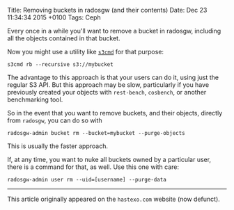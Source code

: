 Title: Removing buckets in radosgw (and their contents)
Date: Dec 23 11:34:34 2015 +0100
Tags: Ceph

Every once in a while you'll want to remove a bucket in radosgw,
including all the objects contained in that bucket.

Now you might use a utility like [`s3cmd`](http://s3tools.org/s3cmd)
for that purpose:

    s3cmd rb --recursive s3://mybucket

The advantage to this approach is that your users can do it, using
just the regular S3 API. But this approach may be slow, particularly
if you have previously created your objects with `rest-bench`,
`cosbench`, or another benchmarking tool.

So in the event that you want to remove buckets, and their objects,
directly from `radosgw`, you can do so with

    radosgw-admin bucket rm --bucket=mybucket --purge-objects

This is usually the faster approach.

If, at any time, you want to nuke all buckets owned by a particular
user, there is a command for that, as well. Use this one with care:

    radosgw-admin user rm --uid=[username] --purge-data

* * *

This article originally appeared on the `hastexo.com` website (now defunct).
